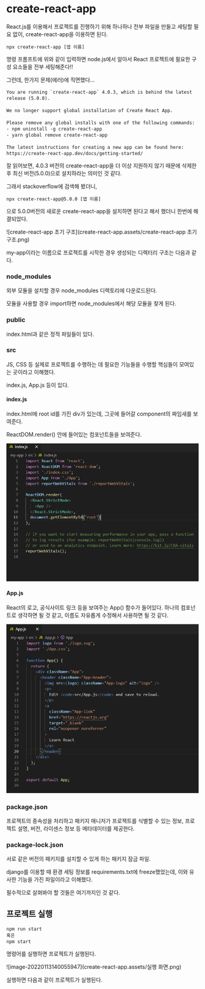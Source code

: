 # create-react-app

React.js를 이용해서 프로젝트를 진행하기 위해 하나하나 전부 파일을 만들고 세팅할 필요 없이, create-react-app을 이용하면 된다.

```
npx create-react-app [앱 이름]
```

명령 프롬프트에 위와 같이 입력하면 node.js에서 알아서 React 프로젝트에 필요한 구성 요소들을 전부 세팅해준다!!

그런데, 한가지 문제(에러)에 직면했다...

```
You are running `create-react-app` 4.0.3, which is behind the latest release (5.0.0).

We no longer support global installation of Create React App.

Please remove any global installs with one of the following commands:
- npm uninstall -g create-react-app
- yarn global remove create-react-app

The latest instructions for creating a new app can be found here:
https://create-react-app.dev/docs/getting-started/
```

잘 읽어보면, 4.0.3 버전의 create-react-app을 더 이상 지원하지 않기 때문에 삭제한 후 최신 버전(5.0.0)으로 설치하라는 의미인 것 같다.

그래서 stackoverflow에 검색해 봤더니,

```
npx create-react-app@5.0.0 [앱 이름]
```

으로 5.0.0버전의 새로운 create-react-app을 설치하면 된다고 해서 했더니 한번에 해결되었다.

![create-react-app 초기 구조](create-react-app.assets/create-react-app 초기 구조.png)

my-app이라는 이름으로 프로젝트를 시작한 경우 생성되는 디렉터리 구조는 다음과 같다.

### node_modules

외부 모듈을 설치할 경우 node_modules 디렉토리에 다운로드된다.

모듈을 사용할 경우 import하면 node_modules에서 해당 모듈을 찾게 된다.

### public

index.html과 같은 정적 파일들이 있다.

### src

JS, CSS 등 실제로 프로젝트를 수행하는 데 필요한 기능들을 수행할 핵심들이 모여있는 곳이라고 이해했다.

index.js, App.js 등이 있다.

#### index.js

index.html에 root id를 가진 div가 있는데, 그곳에 들어갈 component의 짜임새를 보여준다.

ReactDOM.render() 안에 들어있는 컴포넌트들을 보여준다.

![index_js](create-react-app.assets/index_js.png)

#### App.js

React의 로고, 공식사이트 링크 등을 보여주는 App() 함수가 들어있다. 하나의 컴포넌트로 생각하면 될 것 같고, 이름도 자유롭게 수정해서 사용하면 될 것 같다.

![app_js](create-react-app.assets/app_js.png)

### package.json

프로젝트의 종속성을 처리하고 패키지 매니저가 프로젝트를 식별할 수 있는 정보, 프로젝트 설명, 버전, 라이센스 정보 등 메타데이터를 제공한다.

### package-lock.json

서로 같은 버전의 패키지를 설치할 수 있게 하는 패키지 잠금 파일.

django를 이용할 때 환경 세팅 정보를 requirements.txt에 freeze했었는데, 이와 유사한 기능을 가진 파일이라고 이해했다.



필수적으로 살펴봐야 할 것들은 여기까지인 것 같다.



## 프로젝트 실행

```
npm run start
혹은
npm start
```

명령어를 실행하면 프로젝트가 실행된다.

![image-20220113140055947](create-react-app.assets/실행 화면.png)

실행하면 다음과 같이 프로젝트가 실행된다.

